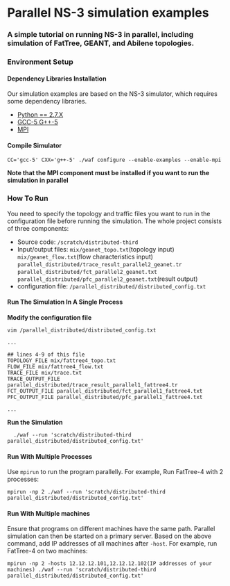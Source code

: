 # Parallel NS-3 simulation examples

### A simple tutorial on running NS-3 in parallel, including simulation of FatTree, GEANT, and Abilene topologies.

### Environment Setup
#### Dependency Libraries Installation
Our simulation examples are based on the NS-3 simulator, which requires some dependency libraries.

- [Python == 2.7.X](https://www.python.org/)
- [GCC-5 G++-5](https://gcc.gnu.org/)
- [MPI](https://www.open-mpi.org/)


#### Compile Simulator 
```
CC='gcc-5' CXX='g++-5' ./waf configure --enable-examples --enable-mpi
```

**Note that the MPI component must be installed if you want to run the simulation in parallel**

### How To Run
You need to specify the topology and traffic files you want to run in the configuration file before running the simulation. The whole project consists of three components:
- Source code: `/scratch/distributed-third`
- Input/output files: `mix/geanet_topo.txt`(topology input) `mix/geanet_flow.txt`(flow characteristics input) `parallel_distributed/trace_result_parallel2_geanet.tr` `parallel_distributed/fct_parallel2_geanet.txt` `parallel_distributed/pfc_parallel2_geanet.txt`(result output)
- configuration file: `/parallel_distributed/distributed_config.txt`

#### Run The Simulation In A Single Process
**Modify the configuration file**
```
vim /parallel_distributed/distributed_config.txt

...

## lines 4-9 of this file
TOPOLOGY_FILE mix/fattree4_topo.txt
FLOW_FILE mix/fattree4_flow.txt
TRACE_FILE mix/trace.txt
TRACE_OUTPUT_FILE parallel_distributed/trace_result_parallel1_fattree4.tr
FCT_OUTPUT_FILE parallel_distributed/fct_parallel1_fattree4.txt
PFC_OUTPUT_FILE parallel_distributed/pfc_parallel1_fattree4.txt

...

```
**Run the Simulation**
```
  ./waf --run 'scratch/distributed-third parallel_distributed/distributed_config.txt'
```


#### Run With Multiple Processes
Use `mpirun` to run the program parallelly. For example, Run FatTree-4 with 2 processes:
```
mpirun -np 2 ./waf --run 'scratch/distributed-third parallel_distributed/distributed_config.txt'
```

#### Run With Multiple machines
Ensure that programs on different machines have the same path. Parallel simulation can then be started on a primary server. Based on the above command, add IP addresses of all machines after `-host`. For example, run FatTree-4 on two machines:
```
mpirun -np 2 -hosts 12.12.12.101,12.12.12.102(IP addresses of your machines) ./waf --run 'scratch/distributed-third parallel_distributed/distributed_config.txt'
```


